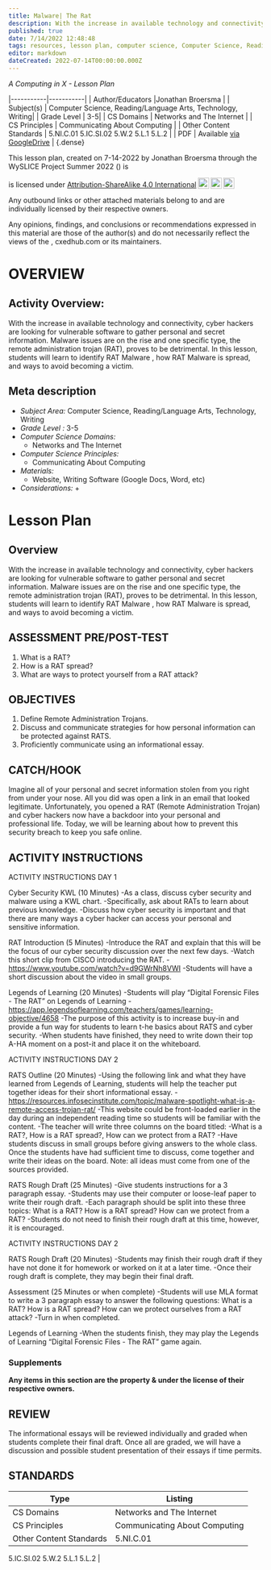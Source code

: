 ```yaml
---
title: Malware| The Rat
description: With the increase in available technology and connectivity, cyber hackers are looking for vulnerable software to gather personal and secret information. Malware issues are on the rise and one specific type, the remote administration trojan (RAT), proves to be detrimental.  In this lesson, students will learn to identify RAT Malware , how RAT Malware is spread, and ways to avoid becoming a victim.
published: true
date: 7/14/2022 12:48:48
tags: resources, lesson plan, computer science, Computer Science, Reading/Language Arts, Technology, Writing 
editor: markdown
dateCreated: 2022-07-14T00:00:00.000Z
---
```

*A Computing in X - Lesson Plan*

|-----------|-----------|
| Author/Educators |Jonathan Broersma |
| Subject(s) | Computer Science, Reading/Language Arts, Technology, Writing|
| Grade Level | 3-5|
| CS Domains | Networks and The Internet |
| CS Principles | Communicating About Computing |
| Other Content Standards | 5.NI.C.01
5.IC.SI.02
5.W.2
5.L.1
5.L.2 | 
| PDF | Available [via GoogleDrive]() |
{.dense}






This lesson plan, created on 7-14-2022 by Jonathan Broersma through the  WySLICE Project Summer 2022 () is  <p xmlns:cc="http://creativecommons.org/ns#" >  is licensed under <a href="http://creativecommons.org/licenses/by-sa/4.0/?ref=chooser-v1" target="_blank" rel="license noopener noreferrer" style="display:inline-block;">Attribution-ShareAlike 4.0 International<img style="height:22px!important;margin-left:3px;vertical-align:text-bottom;" src="https://mirrors.creativecommons.org/presskit/icons/cc.svg?ref=chooser-v1"><img style="height:22px!important;margin-left:3px;vertical-align:text-bottom;" src="https://mirrors.creativecommons.org/presskit/icons/by.svg?ref=chooser-v1"><img style="height:22px!important;margin-left:3px;vertical-align:text-bottom;" src="https://mirrors.creativecommons.org/presskit/icons/sa.svg?ref=chooser-v1"></a></p>


Any outbound links or other attached materials belong to and are individually licensed by their respective owners. 


Any opinions, findings, and conclusions or recommendations expressed in this material are those of the author(s) and do not necessarily reflect the views of the , cxedhub.com or its maintainers.


# OVERVIEW
## Activity Overview:  
With the increase in available technology and connectivity, cyber hackers are looking for vulnerable software to gather personal and secret information. Malware issues are on the rise and one specific type, the remote administration trojan (RAT), proves to be detrimental.  In this lesson, students will learn to identify RAT Malware , how RAT Malware is spread, and ways to avoid becoming a victim.
## Meta description
+ *Subject Area:* Computer Science, Reading/Language Arts, Technology, Writing 
+ *Grade Level :* 3-5 
+ *Computer Science Domains:*
   + Networks and The Internet
+ *Computer Science Principles:*
   + Communicating About Computing
+ *Materials:* 
   + Website, Writing Software (Google Docs, Word, etc)
+ *Considerations:*
   + 


# Lesson Plan
## Overview
With the increase in available technology and connectivity, cyber hackers are looking for vulnerable software to gather personal and secret information. Malware issues are on the rise and one specific type, the remote administration trojan (RAT), proves to be detrimental.  In this lesson, students will learn to identify RAT Malware , how RAT Malware is spread, and ways to avoid becoming a victim.
## ASSESSMENT PRE/POST-TEST
1. What is a RAT?
2. How is a RAT spread?
3. What are ways to protect yourself from a RAT attack?
## OBJECTIVES
1. Define Remote Administration Trojans.
2. Discuss and communicate strategies for how personal information can be protected against RATS.
3. Proficiently communicate using an informational essay.


## CATCH/HOOK
Imagine all of your personal and secret information stolen from you right from under your nose. All you did was open a link in an email that looked legitimate. Unfortunately, you opened a RAT (Remote Administration Trojan) and cyber hackers now have a backdoor into your personal and professional life. Today, we will be learning about how to prevent this security breach to keep you safe online.


## ACTIVITY INSTRUCTIONS
ACTIVITY INSTRUCTIONS DAY 1


Cyber Security KWL  (10 Minutes)
-As a class, discuss cyber security and malware using a KWL chart. 
-Specifically, ask about RATs to learn about previous knowledge.
-Discuss how cyber security is important and that there are many ways a cyber hacker can access your personal and sensitive information.


RAT Introduction  (5 Minutes)
-Introduce the RAT and explain that this will be the focus of our cyber security discussion over the next few days. 
-Watch this short clip from CISCO introducing the RAT.
-https://www.youtube.com/watch?v=d9GWrNh8VWI
-Students will have a short discussion about the video in small groups. 


Legends of Learning  (20 Minutes)
-Students will play “Digital Forensic Files - The RAT” on Legends of Learning
-https://app.legendsoflearning.com/teachers/games/learning-objective/4658
-The purpose of this activity is to increase buy-in and provide a fun way for students to learn t-he basics about RATS and cyber security. 
-When students have finished, they need to write down their top A-HA moment on a post-it and place it on the whiteboard. 


ACTIVITY INSTRUCTIONS DAY 2


RATS Outline  (20 Minutes)
-Using the following link and what they have learned from Legends of Learning, students will help the teacher put together ideas for their short informational essay. 
-https://resources.infosecinstitute.com/topic/malware-spotlight-what-is-a-remote-access-trojan-rat/
-This website could be front-loaded earlier in the day during an independent reading time so students will be familiar with the content. 
-The teacher will write three columns on the board titled:
-What is a RAT?, How is a RAT spread?, How can we protect from a RAT?
-Have students discuss in small groups before giving answers to the whole class. Once the students have had sufficient time to discuss, come together and write their ideas on the board. Note: all ideas must come from one of the sources provided. 


RATS Rough Draft (25 Minutes)
-Give students instructions for a 3 paragraph essay. 
-Students may use their computer or loose-leaf paper to write their rough draft. 
-Each paragraph should be split into these three topics: What is a RAT? How is a RAT spread? How can we protect from a RAT?
-Students do not need to finish their rough draft at this time, however, it is encouraged. 


ACTIVITY INSTRUCTIONS DAY 2


RATS Rough Draft  (20 Minutes)
-Students may finish their rough draft if they have not done it for homework or worked on it at a later time. 
-Once their rough draft is complete, they may begin their final draft. 


Assessment (25 Minutes or when complete)
-Students will use MLA format to write a 3 paragraph essay to answer the following questions: What is a RAT? How is a RAT spread? How can we protect ourselves from a RAT attack?
-Turn in when completed. 


Legends of Learning
-When the students finish, they may play the Legends of Learning “Digital Forensic Files - The RAT” game again.


### Supplements
**Any items in this section are the property & under the license of their respective owners.**






## REVIEW
The informational essays will be reviewed individually and graded when students complete their final draft. Once all are graded, we will have a discussion and possible student presentation of their essays if time permits.
## STANDARDS        
| Type | Listing | 
|-----------|-----------|
| CS Domains  | Networks and The Internet|
| CS Principles   | Communicating About Computing|
| Other Content Standards | 5.NI.C.01
5.IC.SI.02
5.W.2
5.L.1
5.L.2  |